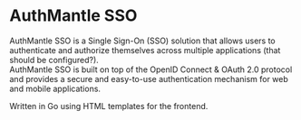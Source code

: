 # AuthMantle SSO
AuthMantle SSO is a Single Sign-On (SSO) solution that allows users to authenticate and authorize
themselves across multiple applications (that should be configured?).
<br />
AuthMantle SSO is built on top of the OpenID Connect & OAuth 2.0 protocol and provides a
secure and easy-to-use authentication mechanism for web and mobile applications.

Written in Go using HTML templates for the frontend.
